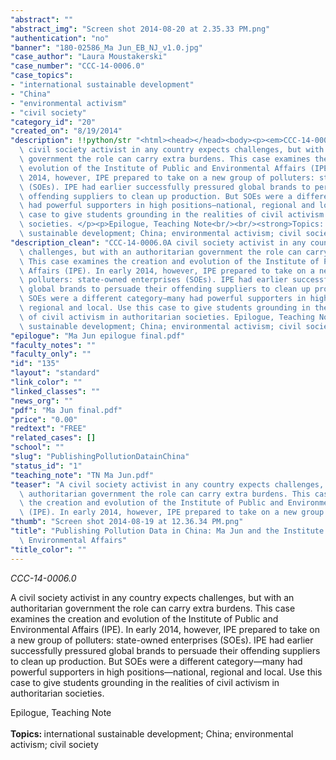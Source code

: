 ```yaml
---
"abstract": ""
"abstract_img": "Screen shot 2014-08-20 at 2.35.33 PM.png"
"authentication": "no"
"banner": "180-02586_Ma Jun_EB_NJ_v1.0.jpg"
"case_author": "Laura Moustakerski"
"case_number": "CCC-14-0006.0"
"case_topics":
- "international sustainable development"
- "China"
- "environmental activism"
- "civil society"
"category_id": "20"
"created_on": "8/19/2014"
"description": !!python/str "<html><head></head><body><p><em>CCC-14-0006.0</em></p><p>A\
  \ civil society activist in any country expects challenges, but with an authoritarian\
  \ government the role can carry extra burdens. This case examines the creation and\
  \ evolution of the Institute of Public and Environmental Affairs (IPE). In early\
  \ 2014, however, IPE prepared to take on a new group of polluters: state-owned enterprises\
  \ (SOEs). IPE had earlier successfully pressured global brands to persuade their\
  \ offending suppliers to clean up production. But SOEs were a different category—many\
  \ had powerful supporters in high positions—national, regional and local. Use this\
  \ case to give students grounding in the realities of civil activism in authoritarian\
  \ societies. </p><p>Epilogue, Teaching Note<br/><br/><strong>Topics: </strong>international\
  \ sustainable development; China; environmental activism; civil society</p></body></html>"
"description_clean": "CCC-14-0006.0A civil society activist in any country expects\
  \ challenges, but with an authoritarian government the role can carry extra burdens.\
  \ This case examines the creation and evolution of the Institute of Public and Environmental\
  \ Affairs (IPE). In early 2014, however, IPE prepared to take on a new group of\
  \ polluters: state-owned enterprises (SOEs). IPE had earlier successfully pressured\
  \ global brands to persuade their offending suppliers to clean up production. But\
  \ SOEs were a different category—many had powerful supporters in high positions—national,\
  \ regional and local. Use this case to give students grounding in the realities\
  \ of civil activism in authoritarian societies. Epilogue, Teaching NoteTopics: international\
  \ sustainable development; China; environmental activism; civil society"
"epilogue": "Ma Jun epilogue final.pdf"
"faculty_notes": ""
"faculty_only": ""
"id": "135"
"layout": "standard"
"link_color": ""
"linked_classes": ""
"news_org": ""
"pdf": "Ma Jun final.pdf"
"price": "0.00"
"redtext": "FREE"
"related_cases": []
"school": ""
"slug": "PublishingPollutionDatainChina"
"status_id": "1"
"teaching_note": "TN Ma Jun.pdf"
"teaser": "A civil society activist in any country expects challenges, but with an\
  \ authoritarian government the role can carry extra burdens. This case examines\
  \ the creation and evolution of the Institute of Public and Environmental Affairs\
  \ (IPE). In early 2014, however, IPE prepared to take on a new group of polluters."
"thumb": "Screen shot 2014-08-19 at 12.36.34 PM.png"
"title": "Publishing Pollution Data in China: Ma Jun and the Institute of Public and\
  \ Environmental Affairs"
"title_color": ""
---
```

<html><head></head><body><p><em>CCC-14-0006.0</em></p><p>A civil society activist in any country expects challenges, but with an authoritarian government the role can carry extra burdens. This case examines the creation and evolution of the Institute of Public and Environmental Affairs (IPE). In early 2014, however, IPE prepared to take on a new group of polluters: state-owned enterprises (SOEs). IPE had earlier successfully pressured global brands to persuade their offending suppliers to clean up production. But SOEs were a different category—many had powerful supporters in high positions—national, regional and local. Use this case to give students grounding in the realities of civil activism in authoritarian societies. </p><p>Epilogue, Teaching Note<br/><br/><strong>Topics: </strong>international sustainable development; China; environmental activism; civil society</p></body></html>
